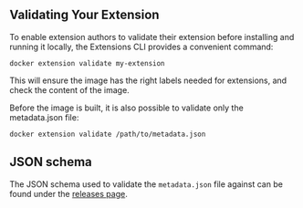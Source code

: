 ## Validating Your Extension

To enable extension authors to validate their extension before installing and running it locally, the Extensions CLI provides a convenient command:

```console
docker extension validate my-extension
```

This will ensure the image has the right labels needed for extensions, and check the content of the image.

Before the image is built, it is also possible to validate only the metadata.json file:

```console
docker extension validate /path/to/metadata.json
```

## JSON schema

The JSON schema used to validate the `metadata.json` file against can be found under the [releases page](https://github.com/docker/desktop-extension-samples/releases/latest).
